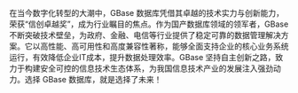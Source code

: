 在当今数字化转型的大潮中，GBase 数据库凭借其卓越的技术实力与创新能力，荣获“信创卓越奖”，成为行业瞩目的焦点。作为国产数据库领域的领军者，GBase 不断突破技术壁垒，为政府、金融、电信等行业提供了稳定可靠的数据管理解决方案。它以高性能、高可用性和高度兼容性著称，能够全面支持企业的核心业务系统运行，有效降低企业IT成本，提升数据处理效率。GBase 坚持自主创新之路，致力于构建安全可控的信息技术生态体系，为我国信息技术产业的发展注入强劲动力。选择 GBase 数据库，就是选择了未来！